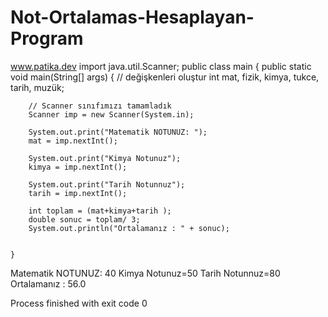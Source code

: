 # Not-Ortalamas-Hesaplayan-Program
 www.patika.dev 
import java.util.Scanner;
public class main {
    public static void main(String[] args) {
       // değişkenleri oluştur
        int mat, fizik, kimya, tukce, tarih, muzük;

        // Scanner sınıfımızı tamamladık
        Scanner imp = new Scanner(System.in);

        System.out.print("Matematik NOTUNUZ: ");
        mat = imp.nextInt();

        System.out.print("Kimya Notunuz");
        kimya = imp.nextInt();

        System.out.print("Tarih Notunnuz");
        tarih = imp.nextInt();

        int toplam = (mat+kimya+tarih );
        double sonuc = toplam/ 3;
        System.out.println("Ortalamanız : " + sonuc);


    }

Matematik NOTUNUZ: 40
Kimya Notunuz=50
Tarih Notunnuz=80
Ortalamanız : 56.0

Process finished with exit code 0


